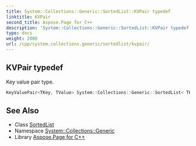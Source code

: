 ```yaml
---
title: System::Collections::Generic::SortedList::KVPair typedef
linktitle: KVPair
second_title: Aspose.Page for C++
description: 'System::Collections::Generic::SortedList::KVPair typedef. Key value pair type in C++.'
type: docs
weight: 2000
url: /cpp/system.collections.generic/sortedlist/kvpair/
---
```

## KVPair typedef


Key value pair type.

```cpp
KeyValuePair<TKey, TValue> System::Collections::Generic::SortedList< TKey, TValue >::KVPair
```

## See Also

* Class [SortedList](../)
* Namespace [System::Collections::Generic](../../)
* Library [Aspose.Page for C++](../../../)
